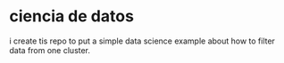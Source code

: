 # ciencia de datos
i create tis repo to put a simple data science example about  how to filter data from one cluster. 
